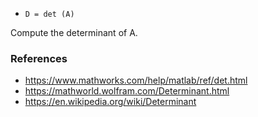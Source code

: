 * `D = det (A)`

Compute the determinant of A.

### References

* https://www.mathworks.com/help/matlab/ref/det.html
* https://mathworld.wolfram.com/Determinant.html
* https://en.wikipedia.org/wiki/Determinant
